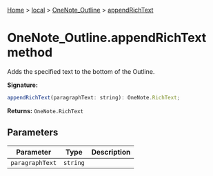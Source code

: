 [Home](./index) &gt; [local](local.md) &gt; [OneNote\_Outline](local.onenote_outline.md) &gt; [appendRichText](local.onenote_outline.appendrichtext.md)

# OneNote\_Outline.appendRichText method

Adds the specified text to the bottom of the Outline.

**Signature:**
```javascript
appendRichText(paragraphText: string): OneNote.RichText;
```
**Returns:** `OneNote.RichText`

## Parameters

|  Parameter | Type | Description |
|  --- | --- | --- |
|  `paragraphText` | `string` |  |

